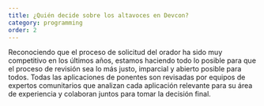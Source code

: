 ```yaml
---
title: ¿Quién decide sobre los altavoces en Devcon?
category: programming
order: 2
---
```


Reconociendo que el proceso de solicitud del orador ha sido muy competitivo en los últimos años, estamos haciendo todo lo posible para que el proceso de revisión sea lo más justo, imparcial y abierto posible para todos. Todas las aplicaciones de ponentes son revisadas por equipos de expertos comunitarios que analizan cada aplicación relevante para su área de experiencia y colaboran juntos para tomar la decisión final.
